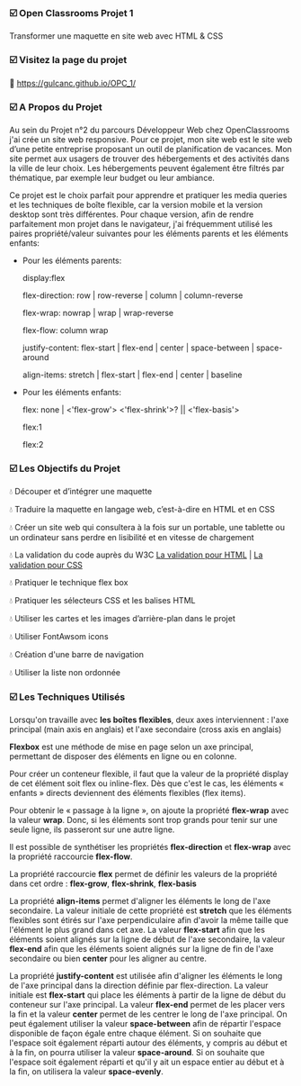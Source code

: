  
### ☑️ Open Classrooms Projet 1

Transformer une maquette en site web avec HTML & CSS

### ☑️ Visitez la page du projet
🔗 https://gulcanc.github.io/OPC_1/

### ☑️ A Propos du Projet
Au sein du Projet n°2 du parcours Développeur Web chez OpenClassrooms j'ai crée un site web responsive. Pour ce projet, mon site web est le site web d’une petite entreprise proposant un outil de planification de vacances. Mon site permet aux usagers de trouver des hébergements et des activités dans la ville de leur choix. Les hébergements peuvent également être filtrés par thématique, par exemple leur budget ou leur  ambiance.

Ce projet est le choix parfait pour apprendre et pratiquer les media queries et les techniques de boîte flexible, car la version mobile et la version desktop sont très différentes. Pour chaque version, afin de rendre parfaitement mon projet dans le navigateur, j'ai fréquemment utilisé les paires propriété/valeur suivantes pour les éléments parents et les éléments enfants:

* Pour les éléments parents:

  display:flex
  
  flex-direction: row | row-reverse | column | column-reverse
  
  flex-wrap: nowrap | wrap | wrap-reverse
  
  flex-flow: column wrap
  
  justify-content: flex-start | flex-end | center | space-between | space-around
  
  align-items: stretch | flex-start | flex-end | center | baseline 
  
* Pour les éléments enfants:

  flex: none |  <'flex-grow'> <'flex-shrink'>? || <'flex-basis'>
  
  flex:1
  
  flex:2


### ☑️ Les Objectifs du Projet

💧 Découper et d’intégrer une maquette 

💧 Traduire la maquette en langage web, c’est-à-dire en HTML et en CSS

💧 Créer un site web qui consultera à la fois sur un portable, une tablette ou un ordinateur sans perdre en lisibilité et en vitesse de chargement

💧 La validation du code auprès du W3C [La validation pour HTML](https://validator.w3.org/) | [La validation pour CSS](https://jigsaw.w3.org/css-validator/)

💧 Pratiquer le technique flex box

💧 Pratiquer les sélecteurs CSS et les balises HTML

💧 Utiliser les cartes et les images d’arrière-plan dans le projet

💧 Utiliser FontAwsom icons

💧 Création d'une barre de navigation

💧 Utiliser la liste non ordonnée


### ☑️ Les Techniques Utilisés

Lorsqu'on travaille avec **les boîtes flexibles**, deux axes interviennent : l'axe principal (main axis en anglais) et l'axe secondaire (cross axis en anglais)

**Flexbox** est une méthode de mise en page selon un axe principal, permettant de disposer des éléments en ligne ou en colonne.

Pour créer un conteneur flexible, il faut que la valeur de la propriété display de cet élément soit flex ou inline-flex. Dès que c'est le cas, les éléments « enfants » directs deviennent des éléments flexibles (flex items).

Pour obtenir le « passage à la ligne », on ajoute la propriété **flex-wrap** avec la valeur **wrap**. Donc, si les éléments sont trop grands pour tenir sur une seule ligne, ils passeront sur une autre ligne.

Il est possible de synthétiser les propriétés **flex-direction** et **flex-wrap** avec la propriété raccourcie **flex-flow**.

La propriété raccourcie **flex** permet de définir les valeurs de la propriété dans cet ordre : **flex-grow**, **flex-shrink**, **flex-basis**

La propriété **align-items** permet d'aligner les éléments le long de l'axe secondaire. La valeur initiale de cette propriété est **stretch** que les éléments flexibles sont étirés sur l'axe perpendiculaire afin d'avoir la même taille que l'élément le plus grand dans cet axe. La valeur **flex-start** afin que les éléments soient alignés sur la ligne de début de l'axe secondaire, la valeur **flex-end** afin que les éléments soient alignés sur la ligne de fin de l'axe secondaire ou bien **center** pour les aligner au centre.

La propriété **justify-content** est utilisée afin d'aligner les éléments le long de l'axe principal dans la direction définie par flex-direction. La valeur initiale est **flex-start** qui place les éléments à partir de la ligne de début du conteneur sur l'axe principal. La valeur **flex-end** permet de les placer vers la fin et la valeur **center** permet de les centrer le long de l'axe principal. On peut également utiliser la valeur **space-between** afin de répartir l'espace disponible de façon égale entre chaque élément. Si on souhaite que l'espace soit également réparti autour des éléments, y compris au début et à la fin, on pourra utiliser la valeur **space-around**. Si on souhaite que l'espace soit également réparti et qu'il y ait un espace entier au début et à la fin, on utilisera la valeur **space-evenly**.


